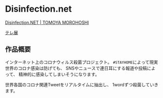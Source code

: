 # Disinfection.net

[Disinfection.NET | TOMOYA MOROHOSHI](https://www.tomoyamorohoshi.org/disinfection-net)

[テレ展](http://tele-exhibition.mystrikingly.com/)


## 作品概要
インターネット上のコロナウィルス殺菌プロジェクト。
`#STAYHOME`によって現実世界のコロナ感染は防げても、
SNSやニュースで連日耳にする報道や投稿によって、
精神的に感染してしまいそうになります。

世界各国のコロナ関連Tweetをリアルタイムに抽出し、
1wordずつ殺菌していきます。
